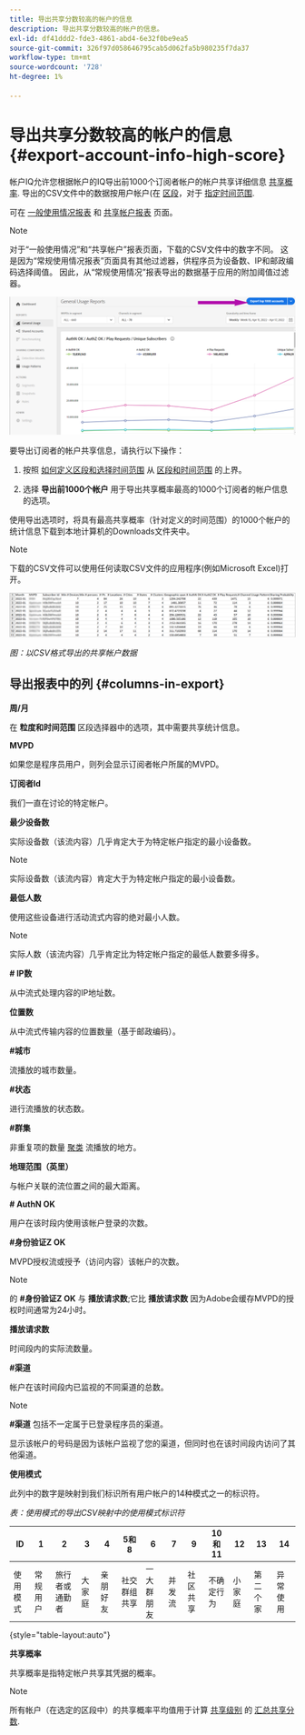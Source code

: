 ```yaml
---
title: 导出共享分数较高的帐户的信息
description: 导出共享分数较高的帐户的信息。
exl-id: df41ddd2-fde3-4861-abd4-6e32f0be9ea5
source-git-commit: 326f97d058646795cab5d062fa5b980235f7da37
workflow-type: tm+mt
source-wordcount: '728'
ht-degree: 1%

---
```


# 导出共享分数较高的帐户的信息 {#export-account-info-high-score}

帐户IQ允许您根据帐户的IQ导出前1000个订阅者帐户的帐户共享详细信息 [共享概率](/help/AccountIQ/product-concepts.md#account-sharing-probability-def). 导出的CSV文件中的数据按用户帐户(在 [区段](/help/AccountIQ/product-concepts.md#segment-def)，对于 [指定时间范围](/help/AccountIQ/product-concepts.md#time-frame-def).

可在 [一般使用情况报表](/help/AccountIQ/general-usage-reports.md) 和 [共享帐户报表](/help/AccountIQ/shared-acc-reports.md) 页面。

>[!NOTE]
>
>对于“一般使用情况”和“共享帐户”报表页面，下载的CSV文件中的数字不同。 这是因为“常规使用情况报表”页面具有其他过滤器，供程序员为设备数、IP和邮政编码选择阈值。 因此，从“常规使用情况”报表导出的数据基于应用的附加阈值过滤器。

![常规用法中的导出选项](assets/export.png)

要导出订阅者的帐户共享信息，请执行以下操作：

1. 按照 [如何定义区段和选择时间范围](/help/AccountIQ/howto-select-segment-timeframe.md) 从 [区段和时间范围](/help/AccountIQ/segments-timeframe.md) 的上界。

1. 选择 **导出前1000个帐户** 用于导出共享概率最高的1000个订阅者的帐户信息的选项。

使用导出选项时，将具有最高共享概率（针对定义的时间范围）的1000个帐户的统计信息下载到本地计算机的Downloads文件夹中。

>[!NOTE]
>
>下载的CSV文件可以使用任何读取CSV文件的应用程序(例如Microsoft Excel)打开。

![csv格式的导出数据](assets/exported-csv.png)

*图：以CSV格式导出的共享帐户数据*

## 导出报表中的列 {#columns-in-export}

**周/月**

在 **粒度和时间范围** 区段选择器中的选项，其中需要共享统计信息。

**MVPD**

如果您是程序员用户，则列会显示订阅者帐户所属的MVPD。

**订阅者Id**

我们一直在讨论的特定帐户。

**最少设备数**

实际设备数（该流内容）几乎肯定大于为特定帐户指定的最小设备数。

>[!NOTE]
>
>实际设备数（该流内容）肯定大于为特定帐户指定的最小设备数。

**最低人数**

使用这些设备进行活动流式内容的绝对最小人数。

>[!NOTE]
>
>实际人数（该流内容）几乎肯定比为特定帐户指定的最低人数要多得多。

**# IP数**

从中流式处理内容的IP地址数。

**位置数**

从中流式传输内容的位置数量（基于邮政编码）。

**#城市**

流播放的城市数量。

**#状态**

进行流播放的状态数。

**#群集**

非重复项的数量 [聚类](/help/AccountIQ/product-concepts.md#cluster-def) 流播放的地方。

**地理范围（英里）**

与帐户关联的流位置之间的最大距离。

**# AuthN OK**

用户在该时段内使用该帐户登录的次数。

**#身份验证Z OK**

MVPD授权流或授予（访问内容）该帐户的次数。

>[!NOTE]
>
>的 **#身份验证Z OK** 与 **播放请求数**;它比 **播放请求数** 因为Adobe会缓存MVPD的授权时间通常为24小时。

**播放请求数**

时间段内的实际流数量。

**#渠道**

帐户在该时间段内已监视的不同渠道的总数。

>[!NOTE]
>
>**#渠道** 包括不一定属于已登录程序员的渠道。
>
>显示该帐户的号码是因为该帐户监视了您的渠道，但同时也在该时间段内访问了其他渠道。

**使用模式**

此列中的数字是映射到我们标识所有用户帐户的14种模式之一的标识符。

*表：使用模式的导出CSV映射中的使用模式标识符*

| ID | 1 | 2 | 3 | 4 | 5和8 | 6 | 7 | 9 | 10和11 | 12 | 13 | 14 |
|---|---|---|---|---|---|---|---|---|---|---|---|---|
| 使用模式 | 常规用户 | 旅行者或通勤者 | 大家庭 | 亲朋好友 | 社交群组共享 | 一大群朋友 | 并发流 | 社区共享 | 不确定行为 | 小家庭 | 第二个家 | 异常使用 |

{style="table-layout:auto"}

**共享概率**

共享概率是指特定帐户共享其凭据的概率。

>[!NOTE]
>
> 所有帐户（在选定的区段中）的共享概率平均值用于计算 [共享级别](/help/AccountIQ/dashboard.md#sharing-level) 的 [汇总共享分数](/help/AccountIQ/dashboard.md#aggregated-sharing).
